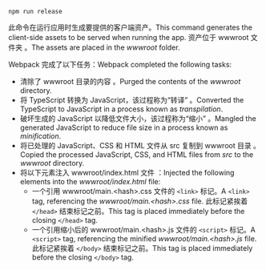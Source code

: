 ```console
npm run release
```

<span data-ttu-id="ff8ac-101">此命令在运行应用时生成要提供的客户端资产。</span><span class="sxs-lookup"><span data-stu-id="ff8ac-101">This command generates the client-side assets to be served when running the app.</span></span> <span data-ttu-id="ff8ac-102">资产位于 wwwroot 文件夹  。</span><span class="sxs-lookup"><span data-stu-id="ff8ac-102">The assets are placed in the *wwwroot* folder.</span></span>

<span data-ttu-id="ff8ac-103">Webpack 完成了以下任务：</span><span class="sxs-lookup"><span data-stu-id="ff8ac-103">Webpack completed the following tasks:</span></span>

* <span data-ttu-id="ff8ac-104">清除了 wwwroot 目录的内容  。</span><span class="sxs-lookup"><span data-stu-id="ff8ac-104">Purged the contents of the *wwwroot* directory.</span></span>
* <span data-ttu-id="ff8ac-105">将 TypeScript 转换为 JavaScript，该过程称为“转译”  。</span><span class="sxs-lookup"><span data-stu-id="ff8ac-105">Converted the TypeScript to JavaScript in a process known as *transpilation*.</span></span>
* <span data-ttu-id="ff8ac-106">破坏生成的 JavaScript 以降低文件大小，该过程称为“缩小”  。</span><span class="sxs-lookup"><span data-stu-id="ff8ac-106">Mangled the generated JavaScript to reduce file size in a process known as *minification*.</span></span>
* <span data-ttu-id="ff8ac-107">将已处理的 JavaScript、CSS 和 HTML 文件从 src 复制到 wwwroot 目录   。</span><span class="sxs-lookup"><span data-stu-id="ff8ac-107">Copied the processed JavaScript, CSS, and HTML files from *src* to the *wwwroot* directory.</span></span>
* <span data-ttu-id="ff8ac-108">将以下元素注入 wwwroot/index.html 文件  ：</span><span class="sxs-lookup"><span data-stu-id="ff8ac-108">Injected the following elements into the *wwwroot/index.html* file:</span></span>
  * <span data-ttu-id="ff8ac-109">一个引用 wwwroot/main.\<hash\>.css 文件的 `<link>` 标记。</span><span class="sxs-lookup"><span data-stu-id="ff8ac-109">A `<link>` tag, referencing the *wwwroot/main.\<hash\>.css* file.</span></span> <span data-ttu-id="ff8ac-110">此标记紧挨着 `</head>` 结束标记之前。</span><span class="sxs-lookup"><span data-stu-id="ff8ac-110">This tag is placed immediately before the closing `</head>` tag.</span></span>
  * <span data-ttu-id="ff8ac-111">一个引用缩小后的 wwwroot/main.\<hash\>.js 文件的 `<script>` 标记。</span><span class="sxs-lookup"><span data-stu-id="ff8ac-111">A `<script>` tag, referencing the minified *wwwroot/main.\<hash\>.js* file.</span></span> <span data-ttu-id="ff8ac-112">此标记紧挨着 `</body>` 结束标记之前。</span><span class="sxs-lookup"><span data-stu-id="ff8ac-112">This tag is placed immediately before the closing `</body>` tag.</span></span>